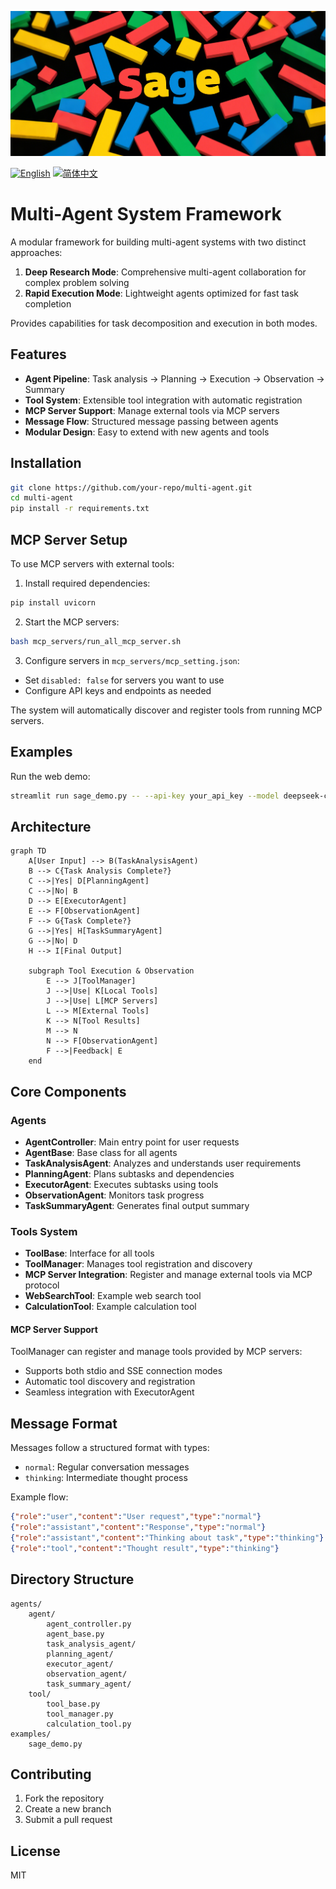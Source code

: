 ![logo](assets/logo.png)

[![English](https://img.shields.io/badge/English-Click-yellow)](README.md)
[![简体中文](https://img.shields.io/badge/简体中文-点击查看-orange)](README_CN.md)

# Multi-Agent System Framework

A modular framework for building multi-agent systems with two distinct approaches:
1. **Deep Research Mode**: Comprehensive multi-agent collaboration for complex problem solving
2. **Rapid Execution Mode**: Lightweight agents optimized for fast task completion

Provides capabilities for task decomposition and execution in both modes.

## Features

- **Agent Pipeline**: Task analysis → Planning → Execution → Observation → Summary
- **Tool System**: Extensible tool integration with automatic registration
- **MCP Server Support**: Manage external tools via MCP servers
- **Message Flow**: Structured message passing between agents  
- **Modular Design**: Easy to extend with new agents and tools

## Installation

```bash
git clone https://github.com/your-repo/multi-agent.git
cd multi-agent
pip install -r requirements.txt
```

## MCP Server Setup

To use MCP servers with external tools:

1. Install required dependencies:
```bash
pip install uvicorn
```

2. Start the MCP servers:
```bash
bash mcp_servers/run_all_mcp_server.sh
```

3. Configure servers in `mcp_servers/mcp_setting.json`:
- Set `disabled: false` for servers you want to use
- Configure API keys and endpoints as needed

The system will automatically discover and register tools from running MCP servers.

## Examples

Run the web demo:
```bash
streamlit run sage_demo.py -- --api-key your_api_key --model deepseek-chat --base-url https://api.deepseek.com/v1
```

## Architecture

```mermaid
graph TD
    A[User Input] --> B(TaskAnalysisAgent)
    B --> C{Task Analysis Complete?}
    C -->|Yes| D[PlanningAgent]
    C -->|No| B
    D --> E[ExecutorAgent]
    E --> F[ObservationAgent]
    F --> G{Task Complete?}
    G -->|Yes| H[TaskSummaryAgent]
    G -->|No| D
    H --> I[Final Output]
    
    subgraph Tool Execution & Observation 
        E --> J[ToolManager]
        J -->|Use| K[Local Tools]
        J -->|Use| L[MCP Servers]
        L --> M[External Tools]
        K --> N[Tool Results]
        M --> N
        N --> F[ObservationAgent]  
        F -->|Feedback| E  
    end
```

## Core Components

### Agents

- **AgentController**: Main entry point for user requests
- **AgentBase**: Base class for all agents
- **TaskAnalysisAgent**: Analyzes and understands user requirements
- **PlanningAgent**: Plans subtasks and dependencies  
- **ExecutorAgent**: Executes subtasks using tools
- **ObservationAgent**: Monitors task progress
- **TaskSummaryAgent**: Generates final output summary

### Tools System

- **ToolBase**: Interface for all tools
- **ToolManager**: Manages tool registration and discovery
- **MCP Server Integration**: Register and manage external tools via MCP protocol
- **WebSearchTool**: Example web search tool
- **CalculationTool**: Example calculation tool

#### MCP Server Support
ToolManager can register and manage tools provided by MCP servers:
- Supports both stdio and SSE connection modes
- Automatic tool discovery and registration
- Seamless integration with ExecutorAgent

## Message Format

Messages follow a structured format with types:
- `normal`: Regular conversation messages
- `thinking`: Intermediate thought process

Example flow:
```json
{"role":"user","content":"User request","type":"normal"}
{"role":"assistant","content":"Response","type":"normal"}
{"role":"assistant","content":"Thinking about task","type":"thinking"}
{"role":"tool","content":"Thought result","type":"thinking"}
```

## Directory Structure

```
agents/
    agent/
        agent_controller.py
        agent_base.py
        task_analysis_agent/
        planning_agent/ 
        executor_agent/
        observation_agent/
        task_summary_agent/
    tool/
        tool_base.py
        tool_manager.py
        calculation_tool.py
examples/
    sage_demo.py
```

## Contributing

1. Fork the repository
2. Create a new branch 
3. Submit a pull request



## License

MIT
